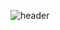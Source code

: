 ![header](https://capsule-render.vercel.app/api?type=waving&color=gradient=2&height=120&animation=fadeIn&section=footer&text=Hello🙂&fontAlign=70) 

   
<!---
ImSinYeong/ImSinYeong is a ✨ special ✨ repository because its `README.md` (this file) appears on your GitHub profile.
You can click the Preview link to take a look at your changes.
--->
